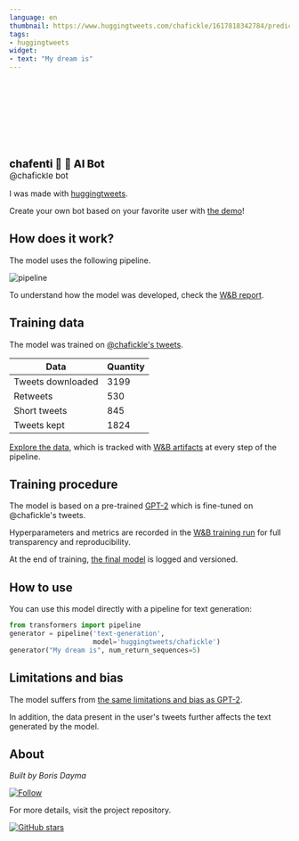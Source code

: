 ```yaml
---
language: en
thumbnail: https://www.huggingtweets.com/chafickle/1617818342784/predictions.png
tags:
- huggingtweets
widget:
- text: "My dream is"
---
```


<div>
<div style="width: 132px; height:132px; border-radius: 50%; background-size: cover; background-image: url('https://pbs.twimg.com/profile_images/1376951341709418502/GGg8ox0R_400x400.jpg')">
</div>
<div style="margin-top: 8px; font-size: 19px; font-weight: 800">chafenti 🌸 🤖 AI Bot </div>
<div style="font-size: 15px">@chafickle bot</div>
</div>

I was made with [huggingtweets](https://github.com/borisdayma/huggingtweets).

Create your own bot based on your favorite user with [the demo](https://colab.research.google.com/github/borisdayma/huggingtweets/blob/master/huggingtweets-demo.ipynb)!

## How does it work?

The model uses the following pipeline.

![pipeline](https://github.com/borisdayma/huggingtweets/blob/master/img/pipeline.png?raw=true)

To understand how the model was developed, check the [W&B report](https://wandb.ai/wandb/huggingtweets/reports/HuggingTweets-Train-a-Model-to-Generate-Tweets--VmlldzoxMTY5MjI).

## Training data

The model was trained on [@chafickle's tweets](https://twitter.com/chafickle).

| Data | Quantity |
| --- | --- |
| Tweets downloaded | 3199 |
| Retweets | 530 |
| Short tweets | 845 |
| Tweets kept | 1824 |

[Explore the data](https://wandb.ai/wandb/huggingtweets/runs/npilc6ji/artifacts), which is tracked with [W&B artifacts](https://docs.wandb.com/artifacts) at every step of the pipeline.

## Training procedure

The model is based on a pre-trained [GPT-2](https://huggingface.co/gpt2) which is fine-tuned on @chafickle's tweets.

Hyperparameters and metrics are recorded in the [W&B training run](https://wandb.ai/wandb/huggingtweets/runs/3b1pr6zw) for full transparency and reproducibility.

At the end of training, [the final model](https://wandb.ai/wandb/huggingtweets/runs/3b1pr6zw/artifacts) is logged and versioned.

## How to use

You can use this model directly with a pipeline for text generation:

```python
from transformers import pipeline
generator = pipeline('text-generation',
                     model='huggingtweets/chafickle')
generator("My dream is", num_return_sequences=5)
```

## Limitations and bias

The model suffers from [the same limitations and bias as GPT-2](https://huggingface.co/gpt2#limitations-and-bias).

In addition, the data present in the user's tweets further affects the text generated by the model.

## About

*Built by Boris Dayma*

[![Follow](https://img.shields.io/twitter/follow/borisdayma?style=social)](https://twitter.com/intent/follow?screen_name=borisdayma)

For more details, visit the project repository.

[![GitHub stars](https://img.shields.io/github/stars/borisdayma/huggingtweets?style=social)](https://github.com/borisdayma/huggingtweets)
